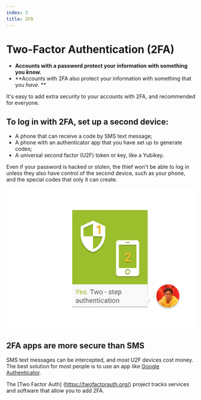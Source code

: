 ```yaml
---
index: 3
title: 2FA
---
```

# Two-Factor Authentication (2FA)  

*	**Accounts with a password protect your information with something you *know.*** 
*	**Accounts with 2FA also protect your information with something that you *have.* **

It's easy to add extra security to your accounts with 2FA, and recommended for everyone.

## To log in with 2FA, set up a second device:  

* A phone that can receive a code by SMS text message; 
* A phone with an authenticator app that you have set up to generate codes; 
* A universal second factor (U2F) token or key, like a Yubikey. 

Even if your password is hacked or stolen, the thief won't be able to log in unless they also have control of the second device, such as your phone, and the special codes that only it can create.

![image](password_adv2.png)

## 2FA apps are more secure than SMS 

SMS text messages can be intercepted, and most U2F devices cost money. The best solution for most people is to use an app like [Google Authenticator](https://play.google.com/store/apps/details?id=com.google.android.apps.authenticator2). 

The [Two Factor Auth] (https://twofactorauth.org/) project tracks services and software that allow you to add 2FA.